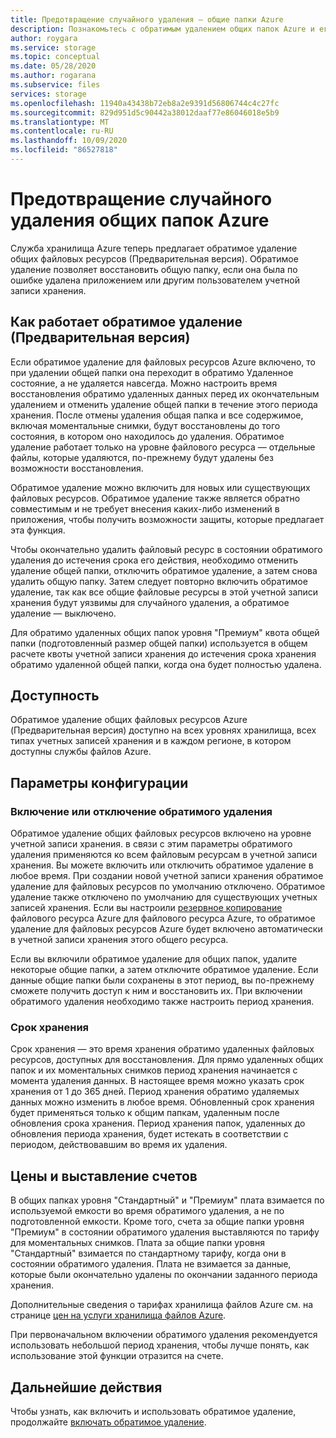```yaml
---
title: Предотвращение случайного удаления — общие папки Azure
description: Познакомьтесь с обратимым удалением общих папок Azure и его использованием для восстановления данных и предотвращения случайного удаления.
author: roygara
ms.service: storage
ms.topic: conceptual
ms.date: 05/28/2020
ms.author: rogarana
ms.subservice: files
services: storage
ms.openlocfilehash: 11940a43438b72eb8a2e9391d56806744c4c27fc
ms.sourcegitcommit: 829d951d5c90442a38012daaf77e86046018e5b9
ms.translationtype: MT
ms.contentlocale: ru-RU
ms.lasthandoff: 10/09/2020
ms.locfileid: "86527818"
---
```

# <a name="prevent-accidental-deletion-of-azure-file-shares"></a>Предотвращение случайного удаления общих папок Azure

Служба хранилища Azure теперь предлагает обратимое удаление общих файловых ресурсов (Предварительная версия). Обратимое удаление позволяет восстановить общую папку, если она была по ошибке удалена приложением или другим пользователем учетной записи хранения.

## <a name="how-soft-delete-preview-works"></a>Как работает обратимое удаление (Предварительная версия)

Если обратимое удаление для файловых ресурсов Azure включено, то при удалении общей папки она переходит в обратимо Удаленное состояние, а не удаляется навсегда. Можно настроить время восстановления обратимо удаленных данных перед их окончательным удалением и отменить удаление общей папки в течение этого периода хранения. После отмены удаления общая папка и все содержимое, включая моментальные снимки, будут восстановлены до того состояния, в котором оно находилось до удаления. Обратимое удаление работает только на уровне файлового ресурса — отдельные файлы, которые удаляются, по-прежнему будут удалены без возможности восстановления.

Обратимое удаление можно включить для новых или существующих файловых ресурсов. Обратимое удаление также является обратно совместимым и не требует внесения каких-либо изменений в приложения, чтобы получить возможности защиты, которые предлагает эта функция. 

Чтобы окончательно удалить файловый ресурс в состоянии обратимого удаления до истечения срока его действия, необходимо отменить удаление общей папки, отключить обратимое удаление, а затем снова удалить общую папку. Затем следует повторно включить обратимое удаление, так как все общие файловые ресурсы в этой учетной записи хранения будут уязвимы для случайного удаления, а обратимое удаление — выключено.

Для обратимо удаленных общих папок уровня "Премиум" квота общей папки (подготовленный размер общей папки) используется в общем расчете квоты учетной записи хранения до истечения срока хранения обратимо удаленной общей папки, когда она будет полностью удалена.

## <a name="availability"></a>Доступность

Обратимое удаление общих файловых ресурсов Azure (Предварительная версия) доступно на всех уровнях хранилища, всех типах учетных записей хранения и в каждом регионе, в котором доступны службы файлов Azure.

## <a name="configuration-settings"></a>Параметры конфигурации

### <a name="enabling-or-disabling-soft-delete"></a>Включение или отключение обратимого удаления

Обратимое удаление общих файловых ресурсов включено на уровне учетной записи хранения. в связи с этим параметры обратимого удаления применяются ко всем файловым ресурсам в учетной записи хранения. Вы можете включить или отключить обратимое удаление в любое время. При создании новой учетной записи хранения обратимое удаление для файловых ресурсов по умолчанию отключено. Обратимое удаление также отключено по умолчанию для существующих учетных записей хранения. Если вы настроили [резервное копирование](../../backup/azure-file-share-backup-overview.md) файлового ресурса Azure для файлового ресурса Azure, то обратимое удаление для файловых ресурсов Azure будет включено автоматически в учетной записи хранения этого общего ресурса.

Если вы включили обратимое удаление для общих папок, удалите некоторые общие папки, а затем отключите обратимое удаление. Если данные общие папки были сохранены в этот период, вы по-прежнему сможете получить доступ к ним и восстановить их. При включении обратимого удаления необходимо также настроить период хранения.

### <a name="retention-period"></a>Срок хранения

Срок хранения — это время хранения обратимо удаленных файловых ресурсов, доступных для восстановления. Для прямо удаленных общих папок и их моментальных снимков период хранения начинается с момента удаления данных. В настоящее время можно указать срок хранения от 1 до 365 дней. Период хранения обратимо удаляемых данных можно изменить в любое время. Обновленный срок хранения будет применяться только к общим папкам, удаленным после обновления срока хранения. Период хранения папок, удаленных до обновления периода хранения, будет истекать в соответствии с периодом, действовавшим во время их удаления.

## <a name="pricing-and-billing"></a>Цены и выставление счетов

В общих папках уровня "Стандартный" и "Премиум" плата взимается по используемой емкости во время обратимого удаления, а не по подготовленной емкости. Кроме того, счета за общие папки уровня "Премиум" в состоянии обратимого удаления выставляются по тарифу для моментальных снимков. Плата за общие папки уровня "Стандартный" взимается по стандартному тарифу, когда они в состоянии обратимого удаления. Плата не взимается за данные, которые были окончательно удалены по окончании заданного периода хранения.

Дополнительные сведения о тарифах хранилища файлов Azure см. на странице [цен на услуги хранилища файлов Azure](https://azure.microsoft.com/pricing/details/storage/files/).

При первоначальном включении обратимого удаления рекомендуется использовать небольшой период хранения, чтобы лучше понять, как использование этой функции отразится на счете.

## <a name="next-steps"></a>Дальнейшие действия

Чтобы узнать, как включить и использовать обратимое удаление, продолжайте [включать обратимое удаление](storage-files-enable-soft-delete.md).
